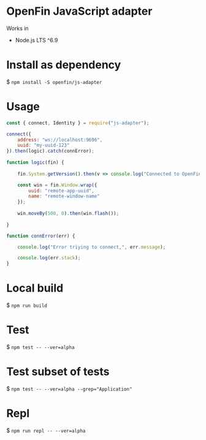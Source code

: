 # OpenFin JavaScript adapter

Works in
- Node.js LTS ^6.9 

# Install as dependency

$ `npm install -S openfin/js-adapter`

# Usage
```javascript
const { connect, Identity } = require("js-adapter");

connect({
    address: "ws://localhost:9696",
    uuid: "my-uuid-123"
}).then(logic).catch(connError);
   
function logic(fin) {
    
    fin.System.getVersion().then(v => console.log("Connected to OpenFin version", v));

    const win = fin.Window.wrap({ 
        uuid: "remote-app-uuid",
        name: "remote-window-name"
    });
        
    win.moveBy(500, 0).then(win.flash());
       
}

function connError(err) {

    console.log("Error triying to connect,", err.message);

    console.log(err.stack);
}
```
# Local build

$ `npm run build`

# Test

$ `npm test -- --ver=alpha`

# Test subset of tests

$ `npm test -- --ver=alpha --grep="Application"`

# Repl

$ `npm run repl -- --ver=alpha`
